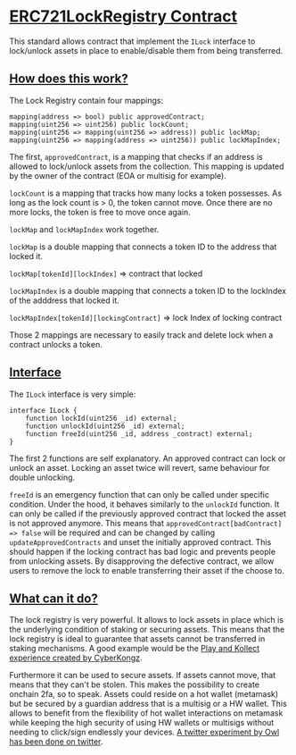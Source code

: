 # <ins>**ERC721LockRegistry Contract**</ins>

This standard allows contract that implement the `ILock` interface to lock/unlock assets in place to enable/disable them from being transferred.

## <ins>How does this work?</ins>

The Lock Registry contain four mappings:

	mapping(address => bool) public approvedContract;
	mapping(uint256 => uint256) public lockCount;
	mapping(uint256 => mapping(uint256 => address)) public lockMap;
	mapping(uint256 => mapping(address => uint256)) public lockMapIndex;

The first, `approvedContract`, is a mapping that checks if an address is allowed to lock/unlock assets from the collection. This mapping is updated by the owner of the contract (EOA or multisig for example).

`lockCount` is a mapping that tracks how many locks a token possesses. As long as the lock count is > 0, the token cannot move. Once there are no more locks, the token is free to move once again.

`lockMap` and `lockMapIndex` work together.

`lockMap` is a double mapping that connects a token ID to the address that locked it. 

`lockMap[tokenId][lockIndex]` => contract that locked


`lockMapIndex` is a double mapping that connects a token ID to the lockIndex of the adddress that locked it.

`lockMapIndex[tokenId][lockingContract]` => lock Index of locking contract

Those 2 mappings are necessary to easily track and delete lock when a contract unlocks a token.

## <ins>Interface</ins>

The `ILock` interface is very simple:

	interface ILock {
		function lockId(uint256 _id) external;
		function unlockId(uint256 _id) external;
		function freeId(uint256 _id, address _contract) external;
	}

The first 2 functions are self explanatory. An approved contract can lock or unlock an asset. Locking an asset twice will revert, same behaviour for double unlocking.

`freeId` is an emergency function that can only be called under specific condition. Under the hood, it behaves similarly to the `unlockId` function. It can only be called if the previously approved contract that locked the asset is not approved anymore. This means that `approvedContract[badContract] => false` will be required and can be changed by calling `updateApprovedContracts` and unset the initially approved contract. This should happen if the locking contract has bad logic and prevents people from unlocking assets. By disapproving the defective contract, we allow users to remove the lock to enable transferring their asset if the choose to.


## <ins>What can it do?</ins>

The lock registry is very powerful. It allows to lock assets in place which is the underlying condition of staking or securing assets.
This means that the lock registry is ideal to guarantee that assets cannot be transferred in staking mechanisms.
A good example would be the [Play and Kollect experience created by CyberKongz](https://docs.cyberkongz.com/).

Furthermore it can be used to secure assets. If assets cannot move, that means that they can't be stolen. This makes the possibility to create onchain 2fa, so to speak.
Assets could reside on a hot wallet (metamask) but be secured by a guardian address that is a multisig or a HW wallet. This allows to benefit from the flexibility of hot wallet interactions on metamask while keeping the high security of using HW wallets or multisigs without needing to click/sign endlessly your devices. [A twitter experiment by Owl has been done on twitter](https://twitter.com/OwlOfMoistness/status/1504203389915308048).
